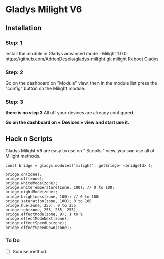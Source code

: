 # Gladys Milight V6
## Installation
### Step: 1
Install the module in Gladys
advanced mode : Milight  1.0.0   https://github.com/AdrienDesola/gladys-milight.git  milight
Reboot Gladys

### Step: 2
Go on the dashboard on "Module" view, then in the module list press the "config" button on the Milight module.

### Step: 3
**there is no step 3**
All off your devices are already configured.

**Go on the dashboard on « Devices » view and start use it.**

## Hack n Scripts
Gladys Milight V6 are easy to use on " Scripts " view.
you can use all of Milight methods.

```
const bridge = gladys.modules['milight'].getBridge( <bridgeId> );

bridge.on(zone);
bridge.off(zone);
bridge.whiteMode(zone);
bridge.whiteTemperature(zone, 100); // 0 to 100;
bridge.nightMode(zone);
bridge.brightness(zone, 100); // 0 to 100
bridge.saturation(zone, 100); 0 to 100
bridge.hue(zone, 255); 0 to 255
bridge.rgb(zone, 255, 255, 255);
bridge.effectMode(zone, 9); 1 to 9
bridge.effectModeNext(zone);
bridge.effectSpeedUp(zone);
bridge.effectSpeedDown(zone);
```


### To Do
- [ ] Sunrise method.
